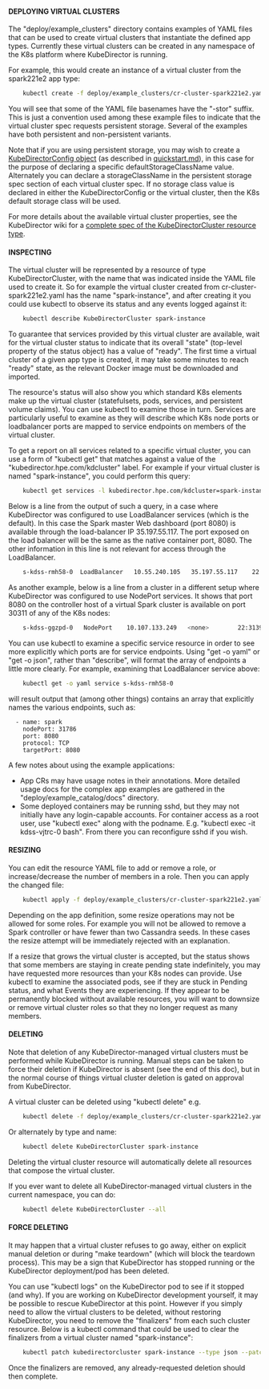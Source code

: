#### DEPLOYING VIRTUAL CLUSTERS

The "deploy/example_clusters" directory contains examples of YAML files that can be used to create virtual clusters that instantiate the defined app types. Currently these virtual clusters can be created in any namespace of the K8s platform where KubeDirector is running.

For example, this would create an instance of a virtual cluster from the spark221e2 app type:
```bash
    kubectl create -f deploy/example_clusters/cr-cluster-spark221e2.yaml
```

You will see that some of the YAML file basenames have the "-stor" suffix. This is just a convention used among these example files to indicate that the virtual cluster spec requests persistent storage. Several of the examples have both persistent and non-persistent variants.

Note that if you are using persistent storage, you may wish to create a [KubeDirectorConfig object](https://github.com/bluek8s/kubedirector/wiki/KubeDirectorConfig-Definition) (as described in [quickstart.md](quickstart.md)), in this case for the purpose of declaring a specific defaultStorageClassName value. Alternately you can declare a storageClassName in the persistent storage spec section of each virtual cluster spec. If no storage class value is declared in either the KubeDirectorConfig or the virtual cluster, then the K8s default storage class will be used.

For more details about the available virtual cluster properties, see the KubeDirector wiki for a [complete spec of the KubeDirectorCluster resource type](https://github.com/bluek8s/kubedirector/wiki/KubeDirectorCluster-Definition).

#### INSPECTING

The virtual cluster will be represented by a resource of type KubeDirectorCluster, with the name that was indicated inside the YAML file used to create it. So for example the virtual cluster created from cr-cluster-spark221e2.yaml has the name "spark-instance", and after creating it you could use kubectl to observe its status and any events logged against it:
```bash
    kubectl describe KubeDirectorCluster spark-instance
```

To guarantee that services provided by this virtual cluster are available, wait for the virtual cluster status to indicate that its overall "state" (top-level property of the status object) has a value of "ready". The first time a virtual cluster of a given app type is created, it may take some minutes to reach "ready" state, as the relevant Docker image must be downloaded and imported.

The resource's status will also show you which standard K8s elements make up the virtual cluster (statefulsets, pods, services, and persistent volume claims). You can use kubectl to examine those in turn. Services are particularly useful to examine as they will describe which K8s node ports or loadbalancer ports are mapped to service endpoints on members of the virtual cluster.

To get a report on all services related to a specific virtual cluster, you can use a form of "kubectl get" that matches against a value of the "kubedirector.hpe.com/kdcluster" label. For example if your virtual cluster is named "spark-instance", you could perform this query:
```bash
    kubectl get services -l kubedirector.hpe.com/kdcluster=spark-instance
```

Below is a line from the output of such a query, in a case where KubeDirector was configured to use LoadBalancer services (which is the default). In this case the Spark master Web dashboard (port 8080) is available through the load-balancer IP 35.197.55.117. The port exposed on the load balancer will be the same as the native container port, 8080. The other information in this line is not relevant for access through the LoadBalancer.
```bash
    s-kdss-rmh58-0  LoadBalancer   10.55.240.105   35.197.55.117    22:30892/TCP,8080:31786/TCP,7077:32194/TCP,8081:31026/TCP   2m48s
```

As another example, below is a line from a cluster in a different setup where KubeDirector was configured to use NodePort services. It shows that port 8080 on the controller host of a virtual Spark cluster is available on port 30311 of any of the K8s nodes:
```bash
    s-kdss-ggzpd-0   NodePort    10.107.133.249   <none>        22:31394/TCP,8080:30311/TCP,7077:30106/TCP,8081:30499/TCP   12m
```

You can use kubectl to examine a specific service resource in order to see more explicitly which ports are for service endpoints. Using "get -o yaml" or "get -o json", rather than "describe", will format the array of endpoints a little more clearly. For example, examining that LoadBalancer service above:
```bash
    kubectl get -o yaml service s-kdss-rmh58-0
```
will result output that (among other things) contains an array that explicitly names the various endpoints, such as:
```
  - name: spark
    nodePort: 31786
    port: 8080
    protocol: TCP
    targetPort: 8080
```

A few notes about using the example applications:
* App CRs may have usage notes in their annotations. More detailed usage docs for the complex app examples are gathered in the "deploy/example_catalog/docs" directory.
* Some deployed containers may be running sshd, but they may not initially have any login-capable accounts. For container access as a root user, use "kubectl exec" along with the podname. E.g. "kubectl exec -it kdss-vjtrc-0 bash". From there you can reconfigure sshd if you wish.

#### RESIZING

You can edit the resource YAML file to add or remove a role, or increase/decrease the number of members in a role. Then you can apply the changed file:
```bash
    kubectl apply -f deploy/example_clusters/cr-cluster-spark221e2.yaml
```

Depending on the app definition, some resize operations may not be allowed for some roles. For example you will not be allowed to remove a Spark controller or have fewer than two Cassandra seeds. In these cases the resize attempt will be immediately rejected with an explanation.

If a resize that grows the virtual cluster is accepted, but the status shows that some members are staying in create pending state indefinitely, you may have requested more resources than your K8s nodes can provide. Use kubectl to examine the associated pods, see if they are stuck in Pending status, and what Events they are experiencing. If they appear to be permanently blocked without available resources, you will want to downsize or remove virtual cluster roles so that they no longer request as many members.

#### DELETING

Note that deletion of any KubeDirector-managed virtual clusters must be performed while KubeDirector is running. Manual steps can be taken to force their deletion if KubeDirector is absent (see the end of this doc), but in the normal course of things virtual cluster deletion is gated on approval from KubeDirector.

A virtual cluster can be deleted using "kubectl delete" e.g.
```bash
    kubectl delete -f deploy/example_clusters/cr-cluster-spark221e2.yaml
```

Or alternately by type and name:
```bash
    kubectl delete KubeDirectorCluster spark-instance
```

Deleting the virtual cluster resource will automatically delete all resources that compose the virtual cluster.

If you ever want to delete all KubeDirector-managed virtual clusters in the current namespace, you can do:

```bash
    kubectl delete KubeDirectorCluster --all
```

#### FORCE DELETING

It may happen that a virtual cluster refuses to go away, either on explicit manual deletion or during "make teardown" (which will block the teardown process). This may be a sign that KubeDirector has stopped running or the KubeDirector deployment/pod has been deleted.

You can use "kubectl logs" on the KubeDirector pod to see if it stopped (and why). If you are working on KubeDirector development yourself, it may be possible to rescue KubeDirector at this point. However if you simply need to allow the virtual clusters to be deleted, without restoring KubeDirector, you need to remove the "finalizers" from each such cluster resource. Below is a kubectl command that could be used to clear the finalizers from a virtual cluster named "spark-instance":
```bash
    kubectl patch kubedirectorcluster spark-instance --type json --patch '[{"op": "remove", "path": "/metadata/finalizers"}]'
```

Once the finalizers are removed, any already-requested deletion should then complete.
